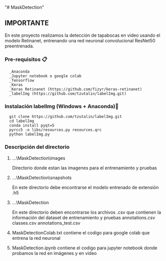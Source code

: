 "# MaskDetection" 
## IMPORTANTE

En este proyecto realizamos la detección de tapabocas en video usando el modelo Retinanet, entrenando una red neuronal convolucional ResNet50 preentrenada.


### Pre-requisitos 📋

      _Anaconda
      _Jupyter notebook o google colab
      _Tensorflow 
      _Keras
      _Keras Retinanet (https://github.com/fizyr/keras-retinanet)
      _labelImg (https://github.com/tzutalin/labelImg.git)

### Instalación labelImg (Windows + Anaconda)🔧

      git clone https://github.com/tzutalin/labelImg.git
      cd labelImg
      conda install pyqt=5
      pyrcc5 -o libs/resources.py resources.qrc
      python labelImg.py


### Descripción del directorio

1. ...\MaskDetection\images

      Directorio donde estan las imagenes para el entrenamiento y pruebas

2. ...\MaskDetection\snapshots
      
      En este directorio debe encontrarse el modelo entrenado de extensión .h5

3. ...\MaskDetection

      En este directorio deben encontrarse los archivos .csv que contienen la información del dataset de entrenamiento y pruebas
        annotations.csv
        classes.csv
        annotations_test.csv

4. MaskDetectionColab.txt contiene el codigo para google colab que entrena la red neuronal

5. MaskDetection.ipynb contiene el codigo para jupyter notebook donde probamos la red en imágenes y en video
